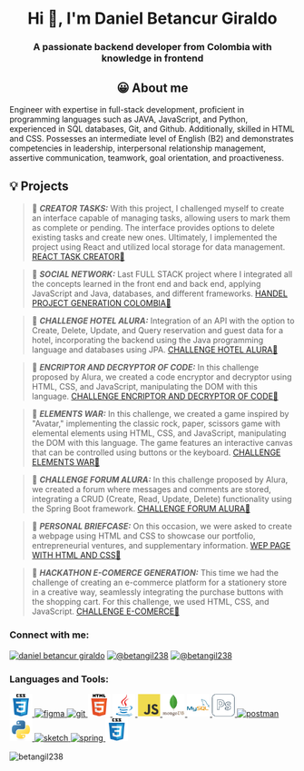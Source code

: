 <h1 align="center">Hi 👋, I'm Daniel Betancur Giraldo</h1>
<h3 align="center">A passionate backend developer from Colombia with knowledge in frontend</h3>
                                                                                           <h2 align="center">😀 About me </h1>  


Engineer with expertise in full-stack development, proficient in programming languages such as JAVA, JavaScript, and Python, experienced in SQL databases, Git, and Github. Additionally, skilled in HTML and CSS. Possesses an intermediate level of English (B2) and demonstrates competencies in leadership, interpersonal relationship management, assertive communication, teamwork, goal orientation, and proactiveness.
## 💡 Projects

> 💬 _***CREATOR TASKS:***_ With this project, I challenged myself to create an interface capable of managing tasks, allowing users to mark them as complete or pending. The interface provides options to delete existing tasks and create new ones. Ultimately, I implemented the project using React and utilized local storage for data management. <a href="https://betangil238.github.io/ReactTasks/">REACT TASK CREATOR💬</a>

> 💬 _***SOCIAL NETWORK:***_ Last FULL STACK project where I integrated all the concepts learned in the front end and back end, applying JavaScript and Java, databases, and different frameworks. <a href="https://betangil238.github.io/Handel/login.html">HANDEL PROJECT GENERATION COLOMBIA💬</a>

> 💬 _***CHALLENGE HOTEL ALURA:***_ Integration of an API with the option to Create, Delete, Update, and Query reservation and guest data for a hotel, incorporating the backend using the Java programming language and databases using JPA. <a href="https://github.com/betangil238/ChallengeHotel">CHALLENGE HOTEL ALURA💬</a>

> 💬 _***ENCRIPTOR AND DECRYPTOR OF CODE:***_ In this challenge proposed by Alura, we created a code encryptor and decryptor using HTML, CSS, and JavaScript, manipulating the DOM with this language. <a href="https://betangil238.github.io/EncriptadorDeCodigo/">CHALLENGE ENCRIPTOR AND DECRYPTOR OF CODE💬</a>

> 💬 _***ELEMENTS WAR:***_ In this challenge, we created a game inspired by "Avatar," implementing the classic rock, paper, scissors game with elemental elements using HTML, CSS, and JavaScript, manipulating the DOM with this language. The game features an interactive canvas that can be controlled using buttons or the keyboard. <a href="https://betangil238.github.io/GuerraDeElementos/">CHALLENGE ELEMENTS WAR💬</a>

> 💬 _***CHALLENGE FORUM ALURA:***_ In this challenge proposed by Alura, we created a forum where messages and comments are stored, integrating a CRUD (Create, Read, Update, Delete) functionality using the Spring Boot framework. <a href="https://github.com/betangil238/Foro">CHALLENGE FORUM ALURA💬</a>

> 💬 _***PERSONAL BRIEFCASE:***_ On this occasion, we were asked to create a webpage using HTML and CSS to showcase our portfolio, entrepreneurial ventures, and supplementary information. <a href="https://betangil238.github.io/PracticaHTML/index.html">WEP PAGE WITH HTML AND CSS💬</a>

> 💬 _***HACKATHON E-COMERCE GENERATION:***_ This time we had the challenge of creating an e-commerce platform for a stationery store in a creative way, seamlessly integrating the purchase buttons with the shopping cart. For this challenge, we used HTML, CSS, and JavaScript. <a href="https://betangil238.github.io/hackathon/">CHALLENGE E-COMERCE💬</a>




<h3 align="left">Connect with me:</h3>
<p align="left">
<a href="https://www.linkedin.com/in/daniel-betancur-developer/" target="blank"><img align="center" src="https://raw.githubusercontent.com/rahuldkjain/github-profile-readme-generator/master/src/images/icons/Social/linked-in-alt.svg" alt="daniel betancur giraldo" height="30" width="40" /></a>
<a href="https://www.hackerrank.com/betangil238" target="blank"><img align="center" src="https://raw.githubusercontent.com/rahuldkjain/github-profile-readme-generator/master/src/images/icons/Social/hackerrank.svg" alt="@betangil238" height="30" width="40" /></a>
<a href="https://www.codewars.com/users/Mr.Cukarron" target="blank"><img align="center" src="https://raw.githubusercontent.com/rahuldkjain/github-profile-readme-generator/master/src/images/icons/Social/hackerearth.svg" alt="@betangil238" height="30" width="40" /></a>

</p>

<h3 align="left">Languages and Tools:</h3>
<p align="left"> <a href="https://www.w3schools.com/css/" target="_blank" rel="noreferrer"> <img src="https://raw.githubusercontent.com/devicons/devicon/master/icons/css3/css3-original-wordmark.svg" alt="css3" width="40" height="40"/> </a> <a href="https://www.figma.com/" target="_blank" rel="noreferrer"> <img src="https://www.vectorlogo.zone/logos/figma/figma-icon.svg" alt="figma" width="40" height="40"/> </a> <a href="https://git-scm.com/" target="_blank" rel="noreferrer"> <img src="https://www.vectorlogo.zone/logos/git-scm/git-scm-icon.svg" alt="git" width="40" height="40"/> </a> <a href="https://www.w3.org/html/" target="_blank" rel="noreferrer"> <img src="https://raw.githubusercontent.com/devicons/devicon/master/icons/html5/html5-original-wordmark.svg" alt="html5" width="40" height="40"/> </a> <a href="https://www.java.com" target="_blank" rel="noreferrer"> <img src="https://raw.githubusercontent.com/devicons/devicon/master/icons/java/java-original.svg" alt="java" width="40" height="40"/> </a> <a href="https://developer.mozilla.org/en-US/docs/Web/JavaScript" target="_blank" rel="noreferrer"> <img src="https://raw.githubusercontent.com/devicons/devicon/master/icons/javascript/javascript-original.svg" alt="javascript" width="40" height="40"/> </a> <a href="https://www.mongodb.com/" target="_blank" rel="noreferrer"> <img src="https://raw.githubusercontent.com/devicons/devicon/master/icons/mongodb/mongodb-original-wordmark.svg" alt="mongodb" width="40" height="40"/> </a> <a href="https://www.mysql.com/" target="_blank" rel="noreferrer"> <img src="https://raw.githubusercontent.com/devicons/devicon/master/icons/mysql/mysql-original-wordmark.svg" alt="mysql" width="40" height="40"/> </a> <a href="https://www.photoshop.com/en" target="_blank" rel="noreferrer"> <img src="https://raw.githubusercontent.com/devicons/devicon/master/icons/photoshop/photoshop-line.svg" alt="photoshop" width="40" height="40"/> </a> <a href="https://postman.com" target="_blank" rel="noreferrer"> <img src="https://www.vectorlogo.zone/logos/getpostman/getpostman-icon.svg" alt="postman" width="40" height="40"/> </a> <a href="https://www.python.org" target="_blank" rel="noreferrer"> <img src="https://raw.githubusercontent.com/devicons/devicon/master/icons/python/python-original.svg" alt="python" width="40" height="40"/> </a> <a href="https://www.sketch.com/" target="_blank" rel="noreferrer"> <img src="https://www.vectorlogo.zone/logos/sketchapp/sketchapp-icon.svg" alt="sketch" width="40" height="40"/> </a> <a href="https://spring.io/" target="_blank" rel="noreferrer"> <img src="https://www.vectorlogo.zone/logos/springio/springio-icon.svg" alt="spring" width="40" height="40"/> </a> <a href="https://rahuldkjain.github.io/gh-profile-readme-generator/" target="_blank" rel="noreferrer"> <img src="https://raw.githubusercontent.com/devicons/devicon/master/icons/css3/css3-original-wordmark.svg" alt="css3" width="40" height="40"/> </a>  </p>


<img align="center" src="https://github-readme-stats.vercel.app/api/top-langs?username=betangil238&show_icons=true&locale=en&layout=compact" alt="betangil238" />
